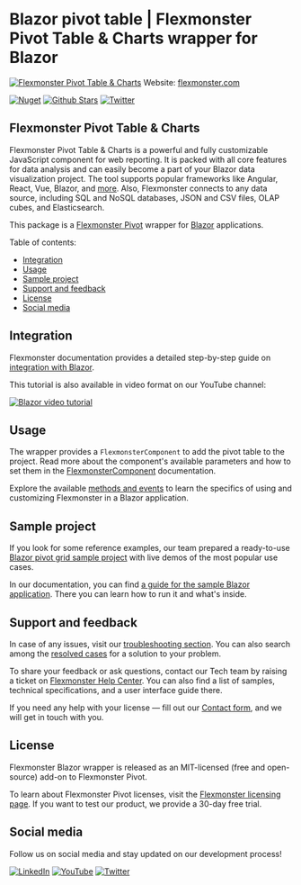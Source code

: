 # Blazor pivot table | Flexmonster Pivot Table & Charts wrapper for Blazor
[![Flexmonster Pivot Table & Charts](https://cdn.flexmonster.com/readmes/blazor.webp)](https://www.flexmonster.com?r=wrap_blz)
Website: [flexmonster.com](https://www.flexmonster.com?r=wrap_blz)

[![Nuget](https://img.shields.io/nuget/v/Flexmonster.Blazor )](https://www.nuget.org/packages/Flexmonster.Blazor)
[![Github Stars](https://img.shields.io/github/stars/flexmonster?style=social)](https://github.com/flexmonster) [![Twitter](https://img.shields.io/twitter/follow/Flexmonster?style=social)](https://twitter.com/Flexmonster)
 

## Flexmonster Pivot Table & Charts

Flexmonster Pivot Table & Charts is a powerful and fully customizable JavaScript component for web reporting. It is packed with all core features for data analysis and can easily become a part of your Blazor data visualization project. The tool supports popular frameworks like Angular, React, Vue, Blazor, and [more](https://www.flexmonster.com/doc/available-tutorials-integration?r=wrap_blz). Also, Flexmonster connects to any data source, including SQL and NoSQL databases, JSON and CSV files, OLAP cubes, and Elasticsearch. 

This package is a [Flexmonster Pivot](https://www.flexmonster.com?r=wrap_blz) wrapper for [Blazor](https://dotnet.microsoft.com/en-us/apps/aspnet/web-apps/blazor) applications.

Table of contents:

* [Integration](#integration)
* [Usage](#usage)
* [Sample project](#sample-project)
* [Support and feedback](#support-and-feedback)
* [License](#license)
* [Social media](#social-media)

## Integration

Flexmonster documentation provides a detailed step-by-step guide on [іntegration with Blazor](https://www.flexmonster.com/doc/integration-with-blazor?r=wrap_blz). 

This tutorial is also available in video format on our YouTube channel:

[![Blazor video tutorial](https://static.flexmonster.com/uploads/2023/07/20111521/Screenshot-2023-07-20-at-14.14.12.png)](https://www.youtube.com/watch?v=BW0oUgwai0g)


## Usage

The wrapper provides a `FlexmonsterComponent` to add the pivot table to the project. Read more about the component's available parameters and how to set them in the  [FlexmonsterComponent](https://www.flexmonster.com/doc/flexmonster-component-for-blazor?r=wrap_blz) documentation.

Explore the available [methods and events](https://www.flexmonster.com/doc/using-methods-and-events-blazor?r=wrap_blz) to learn the specifics of using and customizing Flexmonster in a Blazor application.

## Sample project

If you look for some reference examples, our team prepared a ready-to-use [Blazor pivot grid sample project](https://github.com/flexmonster/pivot-blazor?r=wrap_blz) with live demos of the most popular use cases. 

In our documentation, you can find [a guide for the sample Blazor application](https://www.flexmonster.com/doc/sample-blazor-project?r=wrap_blz). There you can learn how to run it and what's inside.


## Support and feedback

In case of any issues, visit our [troubleshooting section](https://www.flexmonster.com/doc/typical-errors?r=wrap_blz). You can also search among the [resolved cases](https://www.flexmonster.com/technical-support?r=wrap_blz) for a solution to your problem.

To share your feedback or ask questions, contact our Tech team by raising a ticket on [Flexmonster Help Center](https://www.flexmonster.com/help-center?r=wrap_blz). You can also find a list of samples, technical specifications, and a user interface guide there.

If you need any help with your license — fill out our [Contact form](https://www.flexmonster.com/contact-our-team?r=wrap_blz), and we will get in touch with you.

## License

Flexmonster Blazor wrapper is released as an MIT-licensed (free and open-source) add-on to Flexmonster Pivot.

To learn about Flexmonster Pivot licenses, visit the [Flexmonster licensing page](https://www.flexmonster.com/pivot-table-editions-and-pricing?r=wrap_blz). 
If you want to test our product, we provide a 30-day free trial.

## Social media

Follow us on social media and stay updated on our development process!

[![LinkedIn](https://img.shields.io/badge/LinkedIn-blue?style=for-the-badge&logo=linkedin&logoColor=white)](https://linkedin.com/company/flexmonster) [![YouTube](https://img.shields.io/badge/YouTube-red?style=for-the-badge&logo=youtube&logoColor=white)](https://youtube.com/user/FlexMonsterPivot) [![Twitter](https://img.shields.io/badge/Twitter-blue?style=for-the-badge&logo=twitter&logoColor=white)](https://twitter.com/flexmonster)
